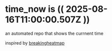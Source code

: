 # time_now is (( 2025-08-16T11:00:00.507Z ))

an automated repo that shows the currnent time

inspired by [breakingheatmap](https://github.com/breakingheatmap/breakingheatmap)
